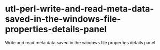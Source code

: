 # utl-perl-write-and-read-meta-data-saved-in-the-windows-file-properties-details-panel
Write and read meta data saved in the windows file properties details panel  
